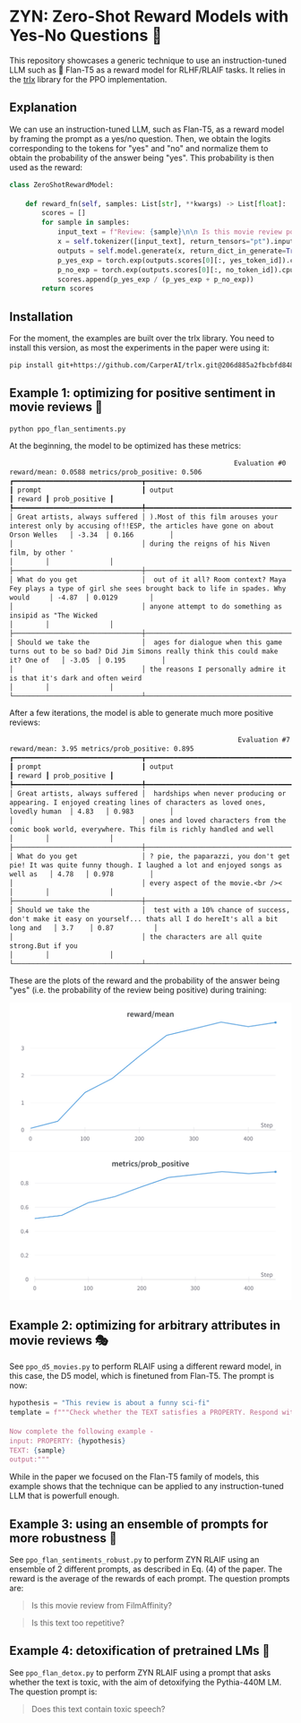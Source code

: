 # ZYN: Zero-Shot Reward Models with Yes-No Questions 🎯

This repository showcases a generic technique to use an instruction-tuned LLM such as 🍮 Flan-T5 as a reward model for RLHF/RLAIF tasks. It relies in the [trlx](https://github.com/CarperAI/trlx) library for the PPO implementation.

## Explanation

We can use an instruction-tuned LLM, such as Flan-T5, as a reward model by framing the prompt as a yes/no question. Then, we obtain the logits corresponding to the tokens for "yes" and "no" and normalize them to obtain the probability of the answer being "yes". This probability is then used as the reward:

```python
class ZeroShotRewardModel:
    
    def reward_fn(self, samples: List[str], **kwargs) -> List[float]:
        scores = []
        for sample in samples:
            input_text = f"Review: {sample}\n\n Is this movie review positive? Response:"
            x = self.tokenizer([input_text], return_tensors="pt").input_ids.to(self.device)
            outputs = self.model.generate(x, return_dict_in_generate=True, output_scores=True, max_new_tokens=1)
            p_yes_exp = torch.exp(outputs.scores[0][:, yes_token_id]).cpu().numpy()[0]
            p_no_exp = torch.exp(outputs.scores[0][:, no_token_id]).cpu().numpy()[0]
            scores.append(p_yes_exp / (p_yes_exp + p_no_exp))
        return scores

```

## Installation

For the moment, the examples are built over the trlx library. You need to install this version, as most the experiments in the paper were using it:

```bash
pip install git+https://github.com/CarperAI/trlx.git@206d885a2fbcbfd848b174714c96c1de903e4f54
```

## Example 1: optimizing for positive sentiment in movie reviews 🎥


```
python ppo_flan_sentiments.py
```

At the beginning, the model to be optimized has these metrics:

```
                                                        Evaluation #0 reward/mean: 0.0588 metrics/prob_positive: 0.506                                                         
┏━━━━━━━━━━━━━━━━━━━━━━━━━━━━━━━━┳━━━━━━━━━━━━━━━━━━━━━━━━━━━━━━━━━━━━━━━━━━━━━━━━━━━━━━━━━━━━━━━━━━━━━━━━━━━━━━━━━━━━━━━━━━━━━━━━━━━━━━━━━━━━━━━━━━━━┳━━━━━━━━┳━━━━━━━━━━━━━━━┓
┃ prompt                         ┃ output                                                                                                             ┃ reward ┃ prob_positive ┃
┡━━━━━━━━━━━━━━━━━━━━━━━━━━━━━━━━╇━━━━━━━━━━━━━━━━━━━━━━━━━━━━━━━━━━━━━━━━━━━━━━━━━━━━━━━━━━━━━━━━━━━━━━━━━━━━━━━━━━━━━━━━━━━━━━━━━━━━━━━━━━━━━━━━━━━━╇━━━━━━━━╇━━━━━━━━━━━━━━━┩
│ Great artists, always suffered │ ).Most of this film arouses your interest only by accusing of!!ESP, the articles have gone on about Orson Welles   │ -3.34  │ 0.166         │
│                                │ during the reigns of his Niven film, by other '                                                                    │        │               │
├────────────────────────────────┼────────────────────────────────────────────────────────────────────────────────────────────────────────────────────┼────────┼───────────────┤
│ What do you get                │  out of it all? Room context? Maya Fey plays a type of girl she sees brought back to life in spades. Why would     │ -4.87  │ 0.0129        │
│                                │ anyone attempt to do something as insipid as "The Wicked                                                           │        │               │
├────────────────────────────────┼────────────────────────────────────────────────────────────────────────────────────────────────────────────────────┼────────┼───────────────┤
│ Should we take the             │  ages for dialogue when this game turns out to be so bad? Did Jim Simons really think this could make it? One of   │ -3.05  │ 0.195         │
│                                │ the reasons I personally admire it is that it's dark and often weird                                               │        │               │
└────────────────────────────────┴────────────────────────────────────────────────────────────────────────────────────────────────────────────────────┴────────┴───────────────┘
```

After a few iterations, the model is able to generate much more positive reviews:

```
                                                         Evaluation #7 reward/mean: 3.95 metrics/prob_positive: 0.895                                                          
┏━━━━━━━━━━━━━━━━━━━━━━━━━━━━━━━━┳━━━━━━━━━━━━━━━━━━━━━━━━━━━━━━━━━━━━━━━━━━━━━━━━━━━━━━━━━━━━━━━━━━━━━━━━━━━━━━━━━━━━━━━━━━━━━━━━━━━━━━━━━━━━━━━━━━━━┳━━━━━━━━┳━━━━━━━━━━━━━━━┓
┃ prompt                         ┃ output                                                                                                             ┃ reward ┃ prob_positive ┃
┡━━━━━━━━━━━━━━━━━━━━━━━━━━━━━━━━╇━━━━━━━━━━━━━━━━━━━━━━━━━━━━━━━━━━━━━━━━━━━━━━━━━━━━━━━━━━━━━━━━━━━━━━━━━━━━━━━━━━━━━━━━━━━━━━━━━━━━━━━━━━━━━━━━━━━━╇━━━━━━━━╇━━━━━━━━━━━━━━━┩
│ Great artists, always suffered │  hardships when never producing or appearing. I enjoyed creating lines of characters as loved ones, lovedly human  │ 4.83   │ 0.983         │
│                                │ ones and loved characters from the comic book world, everywhere. This film is richly handled and well              │        │               │
├────────────────────────────────┼────────────────────────────────────────────────────────────────────────────────────────────────────────────────────┼────────┼───────────────┤
│ What do you get                │ ? pie, the paparazzi, you don't get pie! It was quite funny though. I laughed a lot and enjoyed songs as well as   │ 4.78   │ 0.978         │
│                                │ every aspect of the movie.<br /><                                                                                  │        │               │
├────────────────────────────────┼────────────────────────────────────────────────────────────────────────────────────────────────────────────────────┼────────┼───────────────┤
│ Should we take the             │  test with a 10% chance of success, don't make it easy on yourself... thats all I do hereIt's all a bit long and   │ 3.7    │ 0.87          │
│                                │ the characters are all quite strong.But if you                                                                     │        │               │
└────────────────────────────────┴────────────────────────────────────────────────────────────────────────────────────────────────────────────────────┴────────┴───────────────┘
```

These are the plots of the reward and the probability of the answer being "yes" (i.e. the probability of the review being positive) during training:

![reward](imgs/reward_sentiment.png)
![prob](imgs/prob_sentiment.png)

## Example 2: optimizing for arbitrary attributes in movie reviews 🎭

See `ppo_d5_movies.py` to perform RLAIF using a different reward model, in this case, the D5 model, which is finetuned from Flan-T5. The prompt is now:

```python
hypothesis = "This review is about a funny sci-fi"
template = f"""Check whether the TEXT satisfies a PROPERTY. Respond with Yes or No. When uncertain, output No. 

Now complete the following example -
input: PROPERTY: {hypothesis}
TEXT: {sample}
output:"""

```

While in the paper we focused on the Flan-T5 family of models, this example shows that the technique can be applied to any instruction-tuned LLM that is powerfull enough. 

## Example 3: using an ensemble of prompts for more robustness 🤝

See `ppo_flan_sentiments_robust.py` to perform ZYN RLAIF using an ensemble of 2 different prompts, as described in Eq. (4) of the paper. The reward is the average of the rewards of each prompt. The question prompts are:
> Is this movie review from FilmAffinity?

> Is this text too repetitive?

## Example 4: detoxification of pretrained LMs 🤬

See `ppo_flan_detox.py` to perform ZYN RLAIF using a prompt that asks whether the text is toxic, with the aim of detoxifying the Pythia-440M LM. The question prompt is:

> Does this text contain toxic speech?

